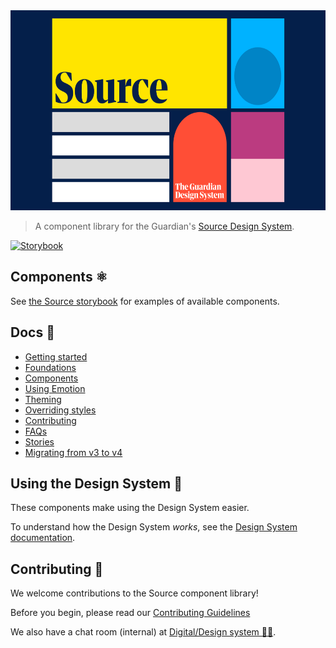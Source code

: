 <img src="assets/logo.png" height="320" width="620" >

> A component library for the Guardian's [Source Design System](https://theguardian.design).

[![Storybook](https://cdn.jsdelivr.net/gh/storybookjs/brand@main/badge/badge-storybook.svg)](https://guardian.github.io/source)

## Components ⚛️

See [the Source storybook](https://guardian.github.io/source) for examples of available components.

## Docs 📖

-   [Getting started](docs/01-getting-started.md)
-   [Foundations](docs/02-foundations.md)
-   [Components](docs/03-components.md)
-   [Using Emotion](docs/04-using-emotion.md)
-   [Theming](docs/05-theming.md)
-   [Overriding styles](docs/06-overriding-styles.md)
-   [Contributing](docs/07-contributing.md)
-   [FAQs](docs/08-faqs.md)
-   [Stories](docs/09-stories.md)
-   [Migrating from v3 to v4](docs/10-v3-to-v4.md)

## Using the Design System 🎨

These components make using the Design System easier.

To understand how the Design System _works_, see the [Design System documentation](https://theguardian.design).

## Contributing 💝

We welcome contributions to the Source component library!

Before you begin, please read our
[Contributing Guidelines](docs/08-contributing.md)

We also have a chat room (internal) at [Digital/Design system 👩‍🎨](https://chat.google.com/room/AAAAGDIhXQs).
